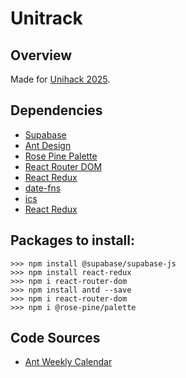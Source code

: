 # Unitrack

## Overview
Made for [Unihack 2025](https://www.unihack.net/). 

## Dependencies
- [Supabase](https://supabase.com/docs)
- [Ant Design](https://ant.design/docs/react/introduce)
- [Rose Pine Palette](https://www.npmjs.com/package/@rose-pine/palette)
- [React Router DOM](https://www.npmjs.com/package/react-router-dom)
- [React Redux](https://www.npmjs.com/package/react-redux)
- [date-fns](https://www.npmjs.com/package/date-fns)
- [ics](https://www.npmjs.com/package/ics)
- [React Redux](https://www.npmjs.com/package/redux-persist)

## Packages to install:
```
>>> npm install @supabase/supabase-js
>>> npm install react-redux
>>> npm i react-router-dom
>>> npm install antd --save
>>> npm i react-router-dom
>>> npm i @rose-pine/palette

```

## Code Sources
- [Ant Weekly Calendar](https://github.com/codeuniversity/antd-weekly-calendar)